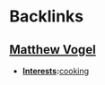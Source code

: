 
# Backlinks
## [Matthew Vogel](<Matthew Vogel.md>)
- **[Interests](<Interests.md>):**[cooking](<cooking.md>)


